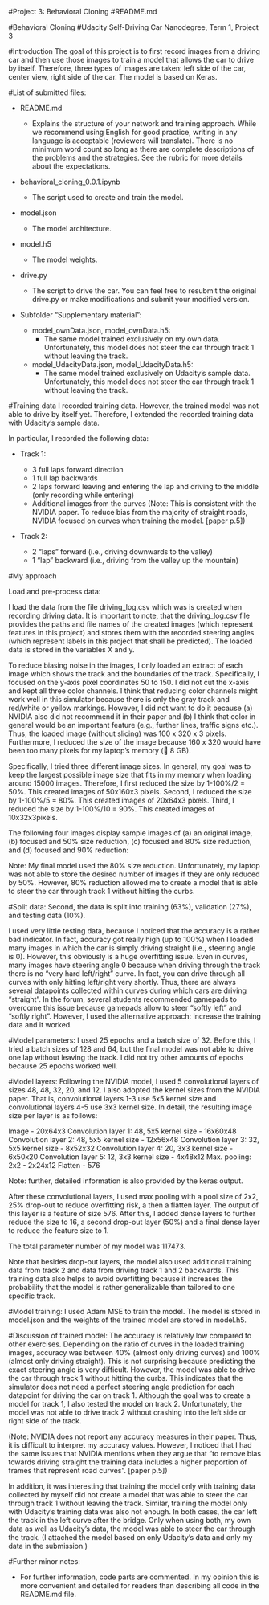 #Project 3: Behavioral Cloning
#README.md 

#Behavioral Cloning
#Udacity Self-Driving Car Nanodegree, Term 1, Project 3

#Introduction 
The goal of this project is to first record images from a driving car and then use those images to train a model that allows the car to drive by itself. Therefore, three types of images are taken: left side of the car, center view, right side of the car. The model is based on Keras.

#List of submitted files:
- README.md 
     - Explains the structure of your network and training approach. While we recommend using English for good practice, writing in any language is acceptable (reviewers will translate). There is no minimum word count so long as there are complete descriptions of the problems and the strategies. See the rubric for more details about the expectations.
- behavioral_cloning_0.0.1.ipynb 
     - The script used to create and train the model.
- model.json
     - The model architecture. 
- model.h5
     - The model weights.
- drive.py
     - The script to drive the car. You can feel free to resubmit the original drive.py or make modifications and submit your modified version.

- Subfolder “Supplementary material”: 
     - model_ownData.json, model_ownData.h5:
         - The same model trained exclusively on my own data. Unfortunately, this model does not steer the car through track 1 without leaving the track.
     - model_UdacityData.json, model_UdacityData.h5:
         - The same model trained exclusively on Udacity’s sample data. Unfortunately, this model does not steer the car through track 1 without leaving the track.

#Training data 
I recorded training data. However, the trained model was not able to drive by itself yet. Therefore, I extended the recorded training data with Udacity’s sample data.

In particular, I recorded the following data:
-	Track 1:
    - 3 full laps forward direction
    - 1 full lap backwards
    - 2 laps forward leaving and entering the lap and driving to the middle (only recording while entering)
    - Additional images from the curves (Note: This is consistent with the NVIDIA paper. To reduce bias from the majority of straight roads, NVIDIA focused on curves when training the model. [paper p.5])

- Track 2: 
  - 2 “laps” forward (i.e., driving downwards to the valley)
  - 1 “lap” backward (i.e., driving from the valley up the mountain)

#My approach

Load and pre-process data:

I load the data from the file driving_log.csv which was is created when recording driving data. It is important to note, that the driving_log.csv file provides the paths and file names of the created images (which represent features in this project) and stores them with the recorded steering angles (which represent labels in this project that shall be predicted). 
The loaded data is stored in the variables X and y. 

To reduce biasing noise in the images, I only loaded an extract of each image which shows the track and the boundaries of the track. Specifically, I focused on the y-axis pixel coordinates 50 to 150. I did not cut the x-axis and kept all three color channels. I think that reducing color channels might work well in this simulator because there is only the gray track and red/white or yellow markings. However, I did not want to do it because (a) NVIDIA also did not recommend it in their paper and (b) I think that color in general would be an important feature (e.g., further lines, traffic signs etc.). Thus, the loaded image (without slicing) was 100 x 320 x 3 pixels. 
Furthermore, I reduced the size of the image because 160 x 320 would have been too many pixels for my laptop’s memory ( 8 GB).

Specifically, I tried three different image sizes. In general, my goal was to keep the largest possible image size that fits in my memory when loading around 15000 images. Therefore, I first reduced the size by 1-100%/2 = 50%. This created images of 50x160x3 pixels. Second, I reduced the size by 1-100%/5 = 80%. This created images of 20x64x3 pixels. Third, I reduced the size by 1-100%/10 = 90%. This created images of 10x32x3pixels. 

The following four images display sample images of (a) an original image, (b) focused and 50% size reduction, (c) focused and 80% size reduction, and (d) focused and 90% reduction:

Note: My final model used the 80% size reduction. Unfortunately, my laptop was not able to store the desired number of images if they are only reduced by 50%. However, 80% reduction allowed me to create a model that is able to steer the car through track 1 without hitting the curbs. 

#Split data: 
Second, the data is split into training (63%), validation (27%), and testing data (10%). 

I used very little testing data, because I noticed that the accuracy is a rather bad indicator. In fact, accuracy got really high (up to 100%) when I loaded many images in which the car is simply driving straight (i.e., steering angle is 0). However, this obviously is a huge overfitting issue. Even in curves, many images have steering angle 0 because when driving through the track there is no “very hard left/right” curve. In fact, you can drive through all curves with only hitting left/right very shortly. Thus, there are always several datapoints collected within curves during which cars are driving “straight”. In the forum, several students recommended gamepads to overcome this issue because gamepads allow to steer “softly left” and “softly right”. However, I used the alternative approach: increase the training data and it worked. 

#Model parameters:
I used 25 epochs and a batch size of 32. Before this, I tried a batch sizes of 128 and 64, but the final model was not able to drive one lap without leaving the track. I did not try other amounts of epochs because 25 epochs worked well. 

#Model layers:
Following the NVIDIA model, I used 5 convolutional layers of sizes 48, 48, 32, 20, and 12. I also adopted the kernel sizes from the NVIDIA paper. That is, convolutional layers 1-3 use 5x5 kernel size and convolutional layers 4-5 use 3x3 kernel size. In detail, the resulting image size per layer is as follows:

Image - 20x64x3 
Convolution layer 1: 48, 5x5 kernel size - 16x60x48 
Convolution layer 2: 48, 5x5 kernel size - 12x56x48 
Convolution layer 3: 32, 5x5 kernel size - 8x52x32 
Convolution layer 4: 20, 3x3 kernel size - 6x50x20 
Convolution layer 5: 12, 3x3 kernel size - 4x48x12 
Max. pooling: 2x2 - 2x24x12 
Flatten - 576 

Note: further, detailed information is also provided by the keras output.

After these convolutional layers, I used max pooling with a pool size of 2x2, 25% drop-out to reduce overfitting risk, a then a flatten layer. The output of this layer is a feature of size 576. After this, I added dense layers to further reduce the size to 16, a second drop-out layer (50%) and a final dense layer to reduce the feature size to 1. 

The total parameter number of my model was 117473. 

Note that besides drop-out layers, the model also used additional training data from track 2 and data from driving track 1 and 2 backwards. This training data also helps to avoid overfitting because it increases the probability that the model is rather generalizable than tailored to one specific track. 

#Model training: 
I used Adam MSE to train the model. The model is stored in model.json and the weights of the trained model are stored in model.h5. 

#Discussion of trained model:
The accuracy is relatively low compared to other exercises. Depending on the ratio of curves in the loaded training images, accuracy was between 40% (almost only driving curves) and 100% (almost only driving straight). This is not surprising because predicting the exact steering angle is very difficult. However, the model was able to drive the car through track 1 without hitting the curbs. This indicates that the simulator does not need a perfect steering angle prediction for each datapoint for driving the car on track 1. Although the goal was to create a model for track 1, I also tested the model on track 2. Unfortunately, the model was not able to drive track 2 without crashing into the left side or right side of the track. 

(Note: NVIDIA does not report any accuracy measures in their paper. Thus, it is difficult to interpret my accuracy values. However, I noticed that I had the same issues that NVIDIA mentions when they argue that “to remove bias towards driving straight the training data includes a higher proportion of frames that represent road curves”. [paper p.5])

In addition, it was interesting that training the model only with training data collected by myself did not create a model that was able to steer the car through track 1 without leaving the track. Similar, training the model only with Udacity’s training data was also not enough. In both cases, the car left the track in the left curve after the bridge. Only when using both, my own data as well as Udacity’s data, the model was able to steer the car through the track. (I attached the model based on only Udacity’s data and only my data in the submission.)

#Further minor notes: 
-	For further information, code parts are commented. In my opinion this is more convenient and detailed for readers than describing all code in the README.md file. 

